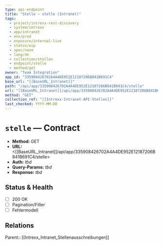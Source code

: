 ```yaml
---
type: api-endpoint
title: "Stelle — stelle (Intranet)"
tags:
  - project/intrexx-rest-discovery
  - system/intrexx
  - app/intranet
  - env/prod
  - exposure/internal-live
  - status/wip
  - spec/none
  - lang/de
  - collection/stellen
  - endpoint/stelle
  - method/get
owner: "Team Integration"
app_id: "335908426702A4A4DE952E12187206B841B691C4"
base_url: "[[BaseURL_Intranet]]"
path: "/api/app/335908426702A4A4DE952E12187206B841B691C4/stelle"
url: "[[BaseURL_Intranet]]/api/app/335908426702A4A4DE952E12187206B841B691C4/stelle"
method: "GET"
collection_ref: "[[Intrexx-Intranet-API-Stellen]]"
last_checked: YYYY-MM-DD
---
```


# `stelle` — Contract
- **Method:** GET  
- **URL:** <[[BaseURL_Intranet]]/api/app/335908426702A4A4DE952E12187206B841B691C4/stelle>  
- **Auth:** _tbd_  
- **Query-Params:** _tbd_  
- **Response:** _tbd_

## Status & Health
- [ ] 200 OK
- [ ] Pagination/Filter
- [ ] Fehlermodell

## Relations
Parent:: [[Intrexx_Intranet_Stellenausschreibungen]]

